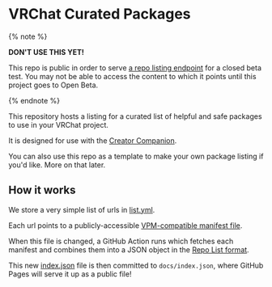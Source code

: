 # VRChat Curated Packages

{% note %}

**DON'T USE THIS YET!**

This repo is public in order to serve [a repo listing endpoint](https://vrchat-community.github.io/curated-packages/) for a closed beta test. You may not be able to access the content to which it points until this project goes to Open Beta.

{% endnote %}

This repository hosts a listing for a curated list of helpful and safe packages to use in your VRChat project.

It is designed for use with the [Creator Companion](https://docs.vrchat.com/docs/creator-companion-overview).

You can also use this repo as a template to make your own package listing if you'd like. More on that later.

## How it works

We store a very simple list of urls in [list.yml](list.yml). 

Each url points to a publicly-accessible [VPM-compatible manifest file](https://docs.vrchat.com/docs/packages#package-format).


When this file is changed, a GitHub Action runs which fetches each manifest and combines them into a JSON object in the [Repo List format](https://docs.vrchat.com/docs/repos#format).

This new [index.json](docs/index.json) file is then committed to `docs/index.json`, where GitHub Pages will serve it up as a public file!
